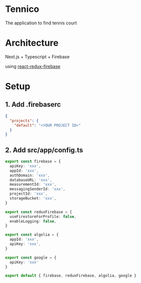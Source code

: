 # Tennico

The application to find tennis court

# Architecture

Next.js + Typescript + Firebase

using [react-redux-firebase](https://github.com/prescottprue/react-redux-firebase)


# Setup

## 1. Add .firebaserc

```json
{
  "projects": {
    "default": "<YOUR PROJECT ID>"
  }
}
```

## 2. Add src/app/config.ts

```typescript
export const firebase = {
  apiKey: 'xxx',
  appId: 'xxx',
  authDomain: 'xxx',
  databaseURL: 'xxx',
  measurementId: 'xxx',
  messagingSenderId: 'xxx',
  projectId: 'xxx',
  storageBucket: 'xxx',
}

export const reduxFirebase = {
  useFirestoreForProfile: false,
  enableLogging: false,
}

export const algolia = {
  appId: 'xxx',
  apiKey: 'xxx',
}

export const google = {
  apiKey: 'xxx'
}

export default { firebase, reduxFirebase, algolia, google }
```